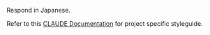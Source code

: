 Respond in Japanese.

Refer to this [CLAUDE Documentation](../CLAUDE.md) for project specific styleguide.
